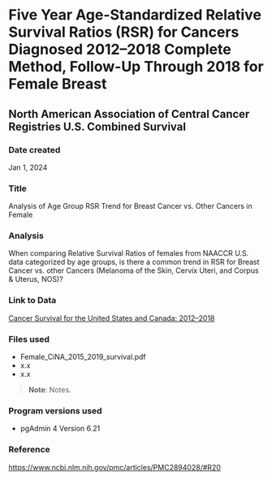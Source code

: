 # Five Year Age-Standardized Relative Survival Ratios (RSR) for Cancers Diagnosed 2012–2018 Complete Method, Follow-Up Through 2018 for Female Breast 

## North American Association of Central Cancer Registries U.S. Combined Survival

### Date created
Jan 1, 2024

### Title
Analysis of Age Group RSR Trend for Breast Cancer vs. Other Cancers in Female

### Analysis
When comparing Relative Survival Ratios of females from NAACCR U.S. data categorized by age groups, is there a common trend in RSR for Breast Cancer vs. other Cancers (Melanoma of the Skin, Cervix Uteri, and Corpus & Uterus, NOS)?

### Link to Data
[Cancer Survival for the United States and Canada: 2012–2018]((https://www.naaccr.org/wp-content/uploads/2022/06/CiNA.2015-2019.v4.survival.pdf))

### Files used
- Female_CiNA_2015_2019_survival.pdf
- x.x
- x.x
>**Note**: Notes.

### Program versions used
- pgAdmin 4 Version 6.21

### Reference
https://www.ncbi.nlm.nih.gov/pmc/articles/PMC2894028/#R20